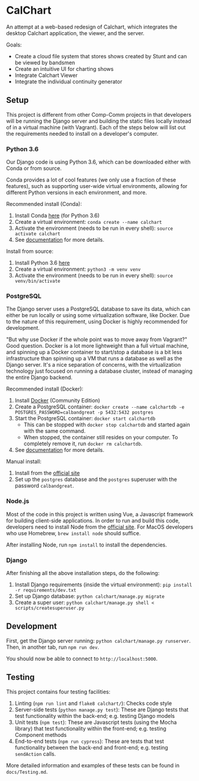 # CalChart

An attempt at a web-based redesign of Calchart, which integrates the desktop Calchart application, the viewer, and the server.

Goals:
- Create a cloud file system that stores shows created by Stunt and can be viewed by bandsmen
- Create an intuitive UI for charting shows
- Integrate Calchart Viewer
- Integrate the individual continuity generator

## Setup

This project is different from other Comp-Comm projects in that developers will be running the Django server and building the static files locally instead of in a virtual machine (with Vagrant). Each of the steps below will list out the requirements needed to install on a developer's computer.

### Python 3.6

Our Django code is using Python 3.6, which can be downloaded either with Conda or from source.

Conda provides a lot of cool features (we only use a fraction of these features), such as supporting user-wide virtual environments, allowing for different Python versions in each environment, and more.

Recommended install (Conda):
1. Install Conda [here](https://conda.io/miniconda.html) (for Python 3.6)
1. Create a virtual environment: `conda create --name calchart`
1. Activate the environment (needs to be run in every shell): `source activate calchart`
1. See [documentation](https://conda.io/docs/) for more details.

Install from source:
1. Install Python 3.6 [here](https://www.python.org/downloads/)
1. Create a virtual environment: `python3 -m venv venv`
1. Activate the environment (needs to be run in every shell): `source venv/bin/activate`

### PostgreSQL

The Django server uses a PostgreSQL database to save its data, which can either be run locally or using some virtualization software, like Docker. Due to the nature of this requirement, using Docker is highly recommended for development.

"But why use Docker if the whole point was to move away from Vagrant?" Good question. Docker is a lot more lightweight than a full virtual machine, and spinning up a Docker container to start/stop a database is a bit less infrastructure than spinning up a VM that runs a database as well as the Django server. It's a nice separation of concerns, with the virtualization technology just focused on running a database cluster, instead of managing the entire Django backend.

Recommended install (Docker):
1. Install [Docker](https://www.docker.com/get-docker) (Community Edition)
1. Create a PostgreSQL container: `docker create --name calchartdb -e POSTGRES_PASSWORD=calbandgreat -p 5432:5432 postgres`
1. Start the PostgreSQL container: `docker start calchartdb`
    - This can be stopped with `docker stop calchartdb` and started again with the same command.
    - When stopped, the container still resides on your computer. To completely remove it, run `docker rm calchartdb`.
1. See [documentation](https://docs.docker.com/) for more details.

Manual install:
1. Install from the [official site](https://www.postgresql.org/download)
1. Set up the `postgres` database and the `postgres` superuser with the password `calbandgreat`.

### Node.js

Most of the code in this project is written using Vue, a Javascript framework for building client-side applications. In order to run and build this code, developers need to install Node from the [official site](https://nodejs.org/en/download/). For MacOS developers who use Homebrew, `brew install node` should suffice.

After installing Node, run `npm install` to install the dependencies.

### Django

After finishing all the above installation steps, do the following:
1. Install Django requirements (inside the virtual environment): `pip install -r requirements/dev.txt`
1. Set up Django database: `python calchart/manage.py migrate`
1. Create a super user: `python calchart/manage.py shell < scripts/createsuperuser.py`

## Development

First, get the Django server running: `python calchart/manage.py runserver`. Then, in another tab, run `npm run dev`.

You should now be able to connect to `http://localhost:5000`.

## Testing

This project contains four testing facilities:

1. Linting (`npm run lint` and `flake8 calchart/`): Checks code style
2. Server-side tests (`python manage.py test`): These are Django tests that test functionality within the back-end; e.g. testing Django models
3. Unit tests (`npm test`): These are Javascript tests (using the Mocha library) that test functionality within the front-end; e.g. testing Component methods
4. End-to-end tests (`npm run cypress`): These are tests that test functionality between the back-end and front-end; e.g. testing `sendAction` calls.

More detailed information and examples of these tests can be found in `docs/Testing.md`.
